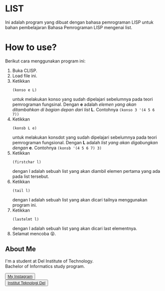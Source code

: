 # LIST

Ini adalah program yang dibuat dengan bahasa pemrograman LISP untuk bahan pembelajaran Bahasa Pemrograman LISP mengenai list.

# How to use?

Berikut cara menggunakan program ini:
1. Buka CLISP.
2. Load file ini.
3. Ketikkan
    ```
    (konso e L)
    ```
    untuk melakukan konso yang sudah dipelajari sebelumnya pada teori pemrograman fungsinal. Dengan **e** adalah *elemen yang akan ditambahkan di bagian depan dari list* **L**. Contohnya `(konso 3 '(4 5 6 7))`
4. Ketikkan
    ```
    (konsb L e)
    ```
    untuk melakukan konsdot yang sudah dipelajari sebelumnya pada teori pemrograman fungsional. Dengan **L** adalah *list yang akan digabungkan dengan* **e**. Contohnya ```(konsb '(4 5 6 7) 3)```
5. Ketikkan
    ```
    (firstchar l)
    ```
    dengan l adalah sebuah list yang akan diambil elemen pertama yang ada pada list tersebut.
6. Ketikkan
    ```
    (tail l)
    ```
    dengan l adalah sebuah list yang akan dicari tailnya menggunakan program ini.
7. Ketikkan
    ```
    (lastelmt l)
    ```
    dengan l adalah sebuah list yang akan dicari last elementnya.
8. Selamat mencoba :stuck_out_tongue_closed_eyes:.

## <b>About Me</b>

I'm a student at Del Institute of Technology. <br>
Bachelor of Informatics study program. <br>


<button><a href="https://www.instagram.com/gabrielhtg77/">My Instagram</a></button>
<br>
<button><a href="https://www.del.ac.id/">Institut Teknologi Del</a></button>
